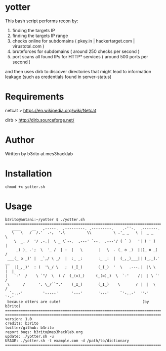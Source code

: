 # yotter
This bash script performs recon by:
1) finding the targets IP
2) finding the targets IP range
3) checks online for subdomains ( pkey.in | hackertarget.com | virustotal.com )
4) bruteforces for subdomains ( around 250 checks per second )
5) port scans all found IPs for HTTP* services ( around 500 ports per second )

and then uses dirb to discover directories that might lead to information leakage (such as credentials found in server-status)

# Requirements
netcat > https://en.wikipedia.org/wiki/Netcat

dirb > http://dirb.sourceforge.net/

# Author
Written by b3rito at mes3hacklab

# Installation
    chmod +x yotter.sh

# Usage
    b3rito@antani:~/yotter $ ./yotter.sh 
    ==========================================================================
       ____     __   ,-----.  ,---------. ,---------.    .-''-.  .-------.     
       \   \   /  /.'  .-,  '.\          \\          \ .'_ _   \ |  _ _   \    
        \  _. /  '/ ,-.|  \ _ \`--.  ,---' `--.  ,---'/ ( ` )   '| ( ' )  |    
         _( )_ .';  \  '_ /  | :  |   \       |   \  . (_ o _)  ||(_ o _) /    
     ___(_ o _)' |  _`,/ \ _/  |  :_ _:       :_ _:  |  (_,_)___|| (_,_).' __  
    |   |(_,_)'  : (  '\_/ \   ;  (_I_)       (_I_)  '  \   .---.|  |\ \  |  | 
    |   `-'  /    \ `"/  \  ) /  (_(=)_)     (_(=)_)  \  `-'    /|  | \ `'   / 
     \      /      '. \_/``".'    (_I_)       (_I_)    \       / |  |  \    /  
      `-..-'         '-----'      '---'       '---'     `'-..-'  ''-'   `'-'    
     because otters are cute!                                     (by b3rito)                  
    ==========================================================================
    ==========================================================================
    version: 1.0
    credits: b3rito
    twitter/github: b3rito
    report bugs: b3rito@mes3hacklab.org
    update: ./yotter.sh -u
    USAGE: ./yotter.sh -t example.com -d /path/to/dictionary 
    ==========================================================================
